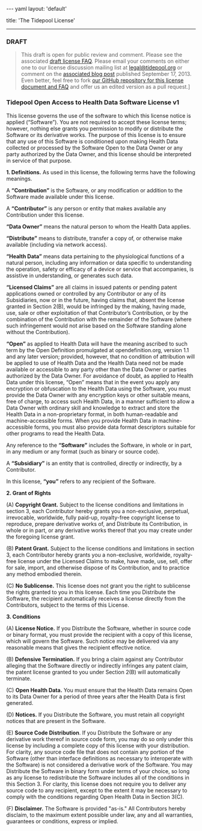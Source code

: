 --- yaml
layout: 'default'

title: 'The Tidepool License'

---

### DRAFT

> This draft is open for public review and comment. Please see the associated&nbsp;[draft license FAQ](faq.html). Please email your comments on either one to our license discussion mailing list at [legal@tidepool.org](mailto:legal@tidepool.org) or comment on the [associated blog post](http://tidepool.org/2013917wheres-the-code-or-a-funny-thing-happened-while-on-the-way-to-an-open-source-license) published September 17, 2013. Even better, feel free to fork [our GitHub repository for this license document and FAQ](https://github.com/tidepool-org/tidepool-license) and offer us an edited version as a pull request.]

### Tidepool Open Access to Health Data Software License v1

This license governs the use of the software to which this license notice is applied (&ldquo;Software&rdquo;). You are not required to accept these license terms; however, nothing else grants you permission to modify or distribute the Software or its derivative works. The purpose of this license is to ensure that any use of this Software is conditioned upon making Health Data collected or processed by the Software Open to the Data Owner or any party authorized by the Data Owner, and this license should be interpreted in service of that purpose.

**1. Definitions.** As used in this license, the following terms have the following meanings.

A **&ldquo;Contribution&rdquo;** is the Software, or any modification or addition to the Software made available under this license.

A **&ldquo;Contributor&rdquo;** is any person or entity that makes available any Contribution under this license.

**&ldquo;Data Owner&rdquo;** means the natural person to whom the Health Data applies.

**&ldquo;Distribute&rdquo;** means to distribute, transfer a copy of, or otherwise make available (including via network access).

**&ldquo;Health Data&rdquo;** means data pertaining to the physiological functions of a natural person, including any information or data specific to understanding the operation, safety or efficacy of a device or service that accompanies, is assistive in understanding, or generates such data.

**&ldquo;Licensed Claims&rdquo;** are all claims in issued patents or pending patent applications owned or controlled by any Contributor or any of its Subsidiaries, now or in the future, having claims that, absent the license granted in Section 2(B), would be infringed by the making, having made, use, sale or other exploitation of that Contributor&rsquo;s Contribution, or by the combination of the Contribution with the remainder of the Software (where such infringement would not arise based on the Software standing alone without the Contribution).

**&ldquo;Open&rdquo;** as applied to Health Data will have the meaning ascribed to such term by the Open Definition promulgated at opendefinition.org, version 1.1 and any later version; provided, however, that no condition of attribution will be applied to use of Health Data and the Health Data need not be made available or accessible to any party other than the Data Owner or parties authorized by the Data Owner. For avoidance of doubt, as applied to Health Data under this license, &ldquo;Open&rdquo; means that in the event you apply any encryption or obfuscation to the Health Data using the Software, you must provide the Data Owner with any encryption keys or other suitable means, free of charge, to access such Health Data, in a manner sufficient to allow a Data Owner with ordinary skill and knowledge to extract and store the Health Data in a non-proprietary format, in both human-readable and machine-accessible forms. When you provide Health Data in machine-accessible forms, you must also provide data format descriptors suitable for other programs to read the Health Data.

Any reference to the **&ldquo;Software&rdquo;** includes the Software, in whole or in part, in any medium or any format (such as binary or source code).

A **&ldquo;Subsidiary&rdquo;** is an entity that is controlled, directly or indirectly, by a Contributor.

In this license, **&ldquo;you&rdquo;** refers to any recipient of the Software.

**2. Grant of Rights**

(A) **Copyright Grant.** Subject to the license conditions and limitations in section 3, each Contributor hereby grants you a non-exclusive, perpetual, irrevocable, worldwide, fully paid-up, royalty-free copyright license to reproduce, prepare derivative works of, and Distribute its Contribution, in whole or in part, or any derivative works thereof that you may create under the foregoing license grant.

(B) **Patent Grant.** Subject to the license conditions and limitations in section 3, each Contributor hereby grants you a non-exclusive, worldwide, royalty-free license under the Licensed Claims to make, have made, use, sell, offer for sale, import, and otherwise dispose of its Contribution, and to practice any method embodied therein.

(C) **No Sublicense.** This license does not grant you the right to sublicense the rights granted to you in this license. Each time you Distribute the Software, the recipient automatically receives a license directly from the Contributors, subject to the terms of this License.

**3. Conditions**

(A) **License Notice.** If you Distribute the Software, whether in source code or binary format, you must provide the recipient with a copy of this license, which will govern the Software. Such notice may be delivered via any reasonable means that gives the recipient effective notice.

(B) **Defensive Termination.** If you bring a claim against any Contributor alleging that the Software directly or indirectly infringes any patent claim, the patent license granted to you under Section 2(B) will automatically terminate.

(C) **Open Health Data.** You must ensure that the Health Data remains Open to its Data Owner for a period of three years after the Health Data is first generated.

(D) **Notices.** If you Distribute the Software, you must retain all copyright notices that are present in the Software.

(E) **Source Code Distribution**. If you Distribute the Software or any derivative work thereof in source code form, you may do so only under this license by including a complete copy of this license with your distribution. For clarity, any source code file that does not contain any portion of the Software (other than interface definitions as necessary to interoperate with the Software) is not considered a derivative work of the Software. You may Distribute the Software in binary form under terms of your choice, so long as any license to redistribute the Software includes all of the conditions in this Section 3. For clarity, this license does not require you to deliver any source code to any recipient, except to the extent it may be necessary to comply with the conditions regarding Open Health Data in Section 3(C).

(F) **Disclaimer.** The Software is provided &quot;as-is.&quot; All Contributors hereby disclaim, to the maximum extent possible under law, any and all warranties, guarantees or conditions, express or implied.